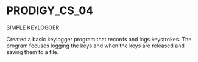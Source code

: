 # PRODIGY_CS_04
SIMPLE KEYLOGGER

Created a basic keylogger program that records and logs keystrokes. The program focuses logging the keys and when the keys are released and saving them to a file.
